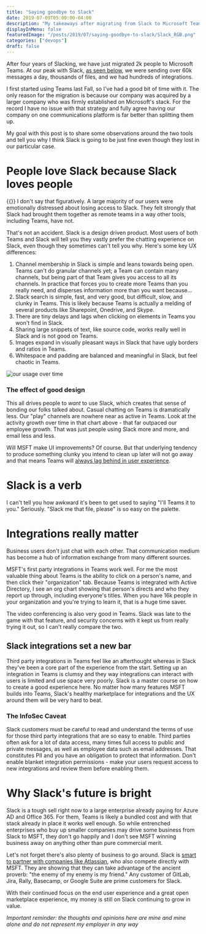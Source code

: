 ```yaml
---
title: "Saying goodbye to Slack"
date: 2019-07-09T05:00:00-04:00
description: "My takeaways after migrating from Slack to Microsoft Teams after four years of Slacking"
displayInMenu: false
featuredImage: "/posts/2019/07/saying-goodbye-to-slack/Slack_RGB.png"
categories: ["devops"]
draft: false
---
```

After four years of Slacking, we have just migrated 2k people to Microsoft Teams.  At our peak with Slack, [as seen below](#usage), we were sending over 60k messages a day, thousands of files, and we had hundreds of integrations.

I first started using Teams last Fall, so I've had a good bit of time with it.  The only reason for the migration is because our company was acquired by a larger company who was firmly established on Microsoft's stack.  For the record I have no issue with that strategy and fully agree having our company on one communications platform is far better than splitting them up.

My goal with this post is to share some observations around the two tools and tell you why I think Slack is going to be just fine even though they lost in our particular case.

# People love Slack because Slack loves people
{{<smallimg src="/posts/2019/07/saying-goodbye-to-slack/heart-slack.png" alt="Slack heart logo" smartfloat="left" width="125px">}}
I don't say that figuratively.  A large majority of our users were emotionally distressed about losing access to Slack.  They felt strongly that Slack had brought them together as remote teams in a way other tools, including Teams, have not.

That's not an accident.  Slack is a design driven product.  Most users of both Teams and Slack will tell you they vastly prefer the chatting experience on Slack, even though they sometimes can't tell you why.  Here's some key UX differences:

1. Channel membership in Slack is simple and leans towards being open.  Teams can't do granular channels yet; a Team can contain many channels, but being part of that Team gives you access to all its channels.  In practice that forces you to create more Teams than you really need, and disperses information more than you want because...
1. Slack search is simple, fast, and very good, but difficult, slow, and clunky in Teams.  This is likely because Teams is actually a melding of several products like Sharepoint, Onedrive, and Skype.
1. There are tiny delays and lags when clicking on elements in Teams you won't find in Slack.  
1. Sharing large snippets of text, like source code, works really well in Slack and is not good on Teams.  
1. Images expand in visually pleasant ways in Slack that have ugly borders and ratios in Teams.  
1. Whitespace and padding are balanced and meaningful in Slack, but feel chaotic in Teams.

<a name="usage"></a>
![our usage over time](/posts/2019/07/saying-goodbye-to-slack/slack-all-messages.png)
### The effect of good design
This all drives people to _want_ to use Slack, which creates that sense of bonding our folks talked about.  Casual chatting on Teams is dramatically less.  Our "play" channels are nowhere near as active in Teams.  Look at the activity growth over time in that chart above - that far outpaced our employee growth.  That was just people using Slack more and more, and email less and less.

Will MSFT make UI improvements?  Of course.  But that underlying tendency to produce something clunky you intend to clean up later will not go away and that means Teams will [always lag behind in user experience](https://microsoftteams.uservoice.com/forums/555103-public/suggestions/17408641-compact-mode).

# Slack is a verb #
I can't tell you how awkward it's been to get used to saying "I'll Teams it to you."  Seriously.  "Slack me that file, please" is so easy on the palette.

# Integrations really matter
Business users don't just chat with each other.  That communication medium has become a hub of information exchange from many different sources.  

MSFT's first party integrations in Teams work well.  For me the most valuable thing about Teams is the ability to click on a person's name, and then click their "organization" tab.  Because Teams is integrated with Active Directory, I see an org chart showing that person's directs and who they report up through, including everyone's titles.  When you have 16k people in your organization and you're trying to learn it, that is a huge time saver.

The video conferencing is also very good in Teams.  Slack was late to the game with that feature, and security concerns with it kept us from really trying it out, so I can't really compare the two.

## Slack integrations set a new bar
Third party integrations in Teams feel like an afterthought whereas in Slack they've been a core part of the experience from the start.  Setting up an integration in Teams is clumsy and they way integrations can interact with users is limited and use space very poorly.  Slack is a master course on how to create a good experience here.  No matter how many features MSFT builds into Teams, Slack's healthy marketplace for integrations and the UX around them will be very hard to beat.

### The InfoSec Caveat
Slack customers must be careful to read and understand the terms of use for those third party integrations that are so easy to enable.  Third parties often ask for a lot of data access, many times full access to public and private messages, as well as employee data such as email addresses.  That constitutes PII and you have an obligation to protect that information.  Don't enable blanket integration permissions - make your users request access to new integrations and review them before enabling them.

# Why Slack's future is bright #
Slack is a tough sell right now to a large enterprise already paying for Azure AD and Office 365.  For them, Teams is likely a bundled cost and with that stack already in place it works well enough.  So while entrenched enterprises who buy up smaller companies may drive some business from Slack to MSFT, they don't go happily and I don't see MSFT winning business away on anything other than pure commercial merit.

Let's not forget there's also plenty of business to go around. Slack is [smart to partner with companies like Atlassian](https://www.atlassian.com/blog/announcements/new-atlassian-slack-partnership), who also compete directly with MSFT.  They are showing that they can take advantage of the ancient proverb: "the enemy of my enemy is my friend."  Any customer of GitLab, Jira, Rally, Basecamp, or Google Suite are prime customers for Slack.

With their continued focus on the end user experience and a great open marketplace experience, my money is still on Slack continuing to grow in value.


_Important reminder: the thoughts and opinions here are mine and mine alone and do not represent my employer in any way_
